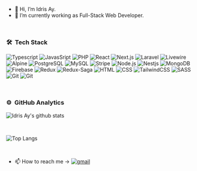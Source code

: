 - 👋 Hi, I’m Idris Ay.
- 🌱 I’m currently working as Full-Stack Web Developer.

<br />

### 🛠 &nbsp;Tech Stack
![Typescript](https://img.shields.io/badge/-TypeScript-141a20?style=flat&logo=Typescript&logoColor=3178C6)
![JavasSript](https://img.shields.io/badge/-JavaScript-141a20?style=flat&logo=Javascript&logoColor=FCDC00)
![PHP](https://img.shields.io/badge/-PHP-141a20?style=flat&logo=php&logoColor=white)
![React](https://img.shields.io/badge/-React-141a20?style=flat&logo=react&logoColor=61DAFB)
![Next.js](https://img.shields.io/badge/-Next.js-141a20?style=flat&logo=next.js&logoColor=ffffff)
![Laravel](https://img.shields.io/badge/-Laravel-141a20?style=flat&logo=laravel&logoColor=white)
![Livewire](https://img.shields.io/badge/Livewire-141a20?style=flat&logo=livewire&logoColor=white)
![Alpine](https://img.shields.io/badge/Alpine.js-141a20?style=flat&logo=alpine.js&logoColor=white)
![PostgreSQL](https://img.shields.io/badge/Postgresql-141a20?style=flat&logo=postgresql&logoColor=white)
![MySQL](https://img.shields.io/badge/mysql-141a20?style=flat&logo=mysql&logoColor=white)
![Stripe](https://img.shields.io/badge/stripe-141a20?style=flat&logo=stripe&logoColor=white)
![Node.js](https://img.shields.io/badge/-Node.js-141a20?style=flat&logo=Node.js&logoColor=75AC63)
![Nestjs](https://img.shields.io/badge/-NestJs-141a20?style=flat&logo=nestjs&logoColor=E0234E)
![MongoDB](https://img.shields.io/badge/-MongoDB-141a20?style=flat&logo=Mongodb&logoColor=75AC63)
![Firebase](https://img.shields.io/badge/-Firebase-141a20?style=flat&logo=Firebase&logoColor=FCDC00)
![Redux](https://img.shields.io/badge/-Redux-141a20?style=flat&logo=redux&logoColor=FCDC00)
![Redux-Saga](https://img.shields.io/badge/-ReduxSaga-141a20?style=flat&logo=redux-saga&logoColor=FCDC00)
![HTML](https://img.shields.io/badge/-HTML-141a20?style=flat&logo=HTML5)
![CSS](https://img.shields.io/badge/-CSS-141a20?style=flat&logo=CSS3&logoColor=1572B6)
![TailwindCSS](https://img.shields.io/badge/-TailwindCSS-141a20?style=flat&logo=Tailwindcss&logoColor=1572B6)
![SASS](https://img.shields.io/badge/-SCSS-141a20?style=flat&logo=SASS)
![Git](https://img.shields.io/badge/-Git-141a20?style=flat&logo=git)
![Git](https://img.shields.io/badge/-GitLab-141a20?style=flat&logo=gitlab)

<br />


### ⚙️ &nbsp;GitHub Analytics
![Idris Ay's github stats](https://github-readme-stats.vercel.app/api?username=idrisay&count_private=true&theme=radical&show_icons=true&include_all_commits=true)&nbsp;

<br />

![Top Langs](https://github-readme-stats.vercel.app/api/top-langs/?username=idrisay&layout=compact&theme=radical&count_private=true&langs_count=5&exclude_repo=BIL2002-final,MemoryGame-MadeWithUnity&hide=html,python,shell)

<br />

- 📫 How to reach me → 
[![gmail](https://img.shields.io/badge/-idrisayyildiz25@gmail.com-D14836?style=flat&logo=Gmail&logoColor=white)](mailto:idrisayyildiz25@gmail.com)
